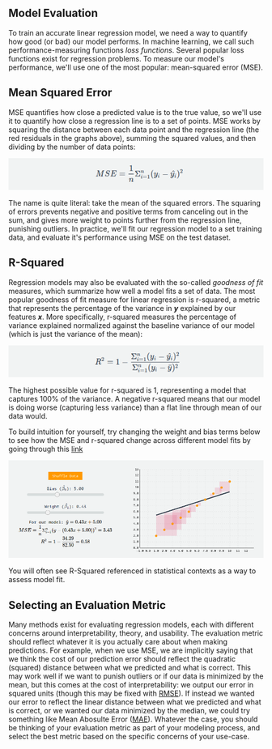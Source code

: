 ## Model Evaluation

To train an accurate linear regression model, we need a way to quantify how good (or bad) our model performs. In machine learning, we call such performance-measuring functions _loss functions_. Several popular loss functions exist for regression problems. To measure our model's performance, we'll use one of the most popular: mean-squared error (MSE). 

## Mean Squared Error

MSE quantifies how close a predicted value is to the true value, so we'll use it to quantify how close a regression line is to a set of points. MSE works by squaring the distance between each data point and the regression line (the red residuals in the graphs above), summing the squared values, and then dividing by the number of data points:

![Alt text](assets/mse.png)

The name is quite literal: take the mean of the squared errors. The squaring of errors prevents negative and positive terms from canceling out in the sum, and gives more weight to points further from the regression line, punishing outliers. In practice, we'll fit our regression model to a set training data, and evaluate it's performance using MSE on the test dataset. 

## R-Squared

Regression models may also be evaluated with the so-called _goodness of fit_ measures, which summarize how well a model fits a set of data. The most popular goodness of fit measure for linear regression is r-squared, a metric that represents the percentage of the variance in _**y**_ explained by our features _**x**_. More specifically, r-squared measures the percentage of variance explained normalized against the baseline variance of our model (which is just the variance of the mean): 

![Alt text](assets/r_squared.png)

The highest possible value for r-squared is 1, representing a model that captures 100% of the variance. A negative r-squared means that our model is doing worse (capturing less variance) than a flat line through mean of our data would.

To build intuition for yourself, try changing the weight and bias terms below to see how the MSE and r-squared change across different model fits by going through this [link](https://mlu-explain.github.io/linear-regression/)

![Alt text](assets/intuition.png)

You will often see R-Squared referenced in statistical contexts as a way to assess model fit. 

## Selecting an Evaluation Metric

Many methods exist for evaluating regression models, each with different concerns around interpretability, theory, and usability. The evaluation metric should reflect whatever it is you actually care about when making predictions. For example, when we use MSE, we are implicitly saying that we think the cost of our prediction error should reflect the quadratic (squared) distance between what we predicted and what is correct. This may work well if we want to punish outliers or if our data is minimized by the mean, but this comes at the cost of interpretability: we output our error in squared units (though this may be fixed with [RMSE](https://en.wikipedia.org/wiki/Root-mean-square_deviation)). If instead we wanted our error to reflect the linear distance between what we predicted and what is correct, or we wanted our data minimized by the median, we could try something like Mean Abosulte Error ([MAE](https://en.wikipedia.org/wiki/Mean_absolute_error)). Whatever the case, you should be thinking of your evaluation metric as part of your modeling process, and select the best metric based on the specific concerns of your use-case.

